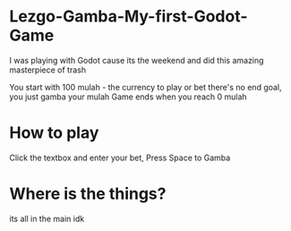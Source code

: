 # Lezgo-Gamba-My-first-Godot-Game
I was playing with Godot cause its the weekend and did this amazing masterpiece of trash

You start with 100 mulah - the currency to play or bet
there's no end goal, you just gamba your mulah
Game ends when you reach 0 mulah

# How to play
Click the textbox and enter your bet,
Press Space to Gamba

# Where is the things?
its all in the main idk
